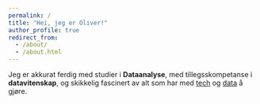 ```yaml
---
permalink: /
title: "Hei, jeg er Oliver!"
author_profile: true
redirect_from: 
  - /about/
  - /about.html
---
```


Jeg er akkurat ferdig med studier i **Dataanalyse**, med tillegsskompetanse i **datavitenskap**, og skikkelig fascinert av alt som har med <ins>tech</ins> og <ins>data</ins> å gjøre. 

